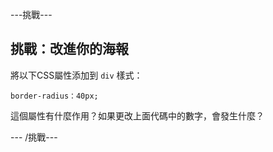 \---挑戰\---

## 挑戰：改進你的海報

將以下CSS屬性添加到 `div` 樣式：

    border-radius：40px;
    

這個屬性有什麼作用？如果更改上面代碼中的數字，會發生什麼？

\--- /挑戰\---